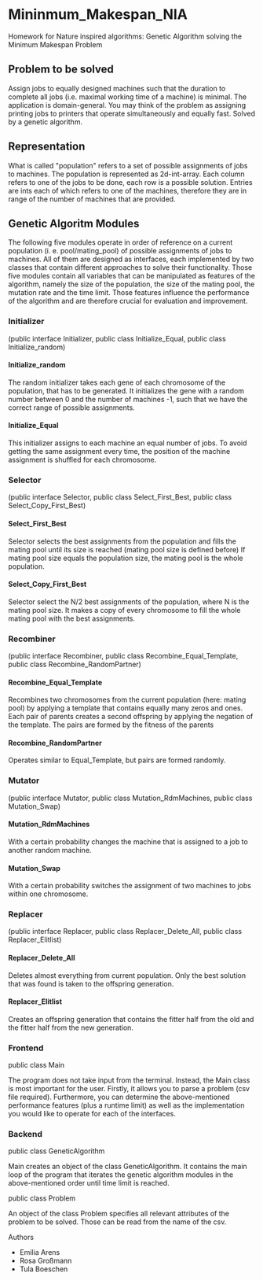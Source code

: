 
# Mininmum_Makespan_NIA
Homework for Nature inspired algorithms: Genetic Algorithm solving the Minimum Makespan Problem



## Problem to be solved
Assign jobs to equally designed machines such that the duration to complete all jobs (i.e. maximal working time of a machine) is minimal. The application is domain-general. You may think of the problem as assigning printing jobs to printers that operate simultaneously and equally fast. 
Solved by a genetic algorithm.

## Representation
What is called "population" refers to a set of possible assignments of jobs to machines. The population is represented as 2d-int-array. Each column refers to one of the jobs to be done, each row is a possible solution. Entries are ints each of which refers to one of the machines, therefore they are in range of the number of machines that are provided. 



## Genetic Algoritm Modules

The following five modules operate in order of reference on a current population (i. e. pool/mating_pool) of possible assignments of jobs to machines. All of them are designed as interfaces, each implemented by two classes that contain different approaches to solve their functionality. Those five modules contain all variables that can be manipulated as features of the algorithm, namely the size of the population, the size of the mating pool, the mutation rate and the time limit. Those features influence the performance of the algorithm and are therefore crucial for evaluation and improvement.



### Initializer 
(public interface Initializer, 
public class Initialize_Equal, 
public class Initialize_random)

#### Initialize_random
The random initializer takes each gene of each chromosome of the population, that has to be generated. 
It initializes the gene with a random number between 0 and the number of machines -1, such that we have the correct range of possible assignments.

#### Initialize_Equal
This initializer assigns to each machine an equal number of jobs.
To avoid getting the same assignment every time, the position of the machine assignment is shuffled for each chromosome.


### Selector 
(public interface Selector, 
public class Select_First_Best, 
public class Select_Copy_First_Best)

#### Select_First_Best
Selector selects the best assignments from the population and fills the mating pool until its size is reached (mating pool size is defined before)
If mating pool size equals the population size, the  mating pool is the whole population.

#### Select_Copy_First_Best
Selector select the N/2 best assignments of the population, where N is the mating pool size.
It makes a copy of every chromosome to fill the whole mating pool with the best assignments.

### Recombiner 
(public interface Recombiner, 
public class Recombine_Equal_Template, 
public class Recombine_RandomPartner)

#### Recombine_Equal_Template
Recombines two chromosomes from the current population (here: mating pool) by applying a template that contains equally many zeros and ones. Each pair of parents creates a second offspring by applying the negation of the template. The pairs are formed by the fitness of the parents

#### Recombine_RandomPartner
Operates similar to Equal_Template, but pairs are formed randomly.



### Mutator 
(public interface Mutator, 
public class Mutation_RdmMachines, 
public class Mutation_Swap)

#### Mutation_RdmMachines
With a certain probability changes the machine that is assigned to a job to another random machine. 

#### Mutation_Swap
With a certain probability switches the assignment of two machines to jobs within one chromosome.



### Replacer 
(public interface Replacer, 
public class Replacer_Delete_All, 
public class Replacer_Elitlist)

#### Replacer_Delete_All
Deletes almost everything from current population. Only the best solution that was found is taken to the offspring generation.

#### Replacer_Elitlist
Creates an offspring generation that contains the fitter half from the old and the fitter half from the new generation.


### Frontend

public class Main

The program does not take input from the terminal. Instead, the Main class is most important for the user. Firstly, it allows you to parse a problem (csv file required). Furthermore, you can determine the above-mentioned performance features (plus a runtime limit) as well as the implementation you would like to operate for each of the interfaces.



### Backend

public class GeneticAlgorithm

Main creates an object of the class GeneticAlgorithm. It contains the main loop of the program that iterates the genetic algorithm modules in the above-mentioned order until time limit is reached. 

public class Problem

An object of the class Problem specifies all relevant attributes of the problem to be solved. Those can be read from the name of the csv.


Authors
- Emilia Arens
- Rosa Großmann
- Tula Boeschen
